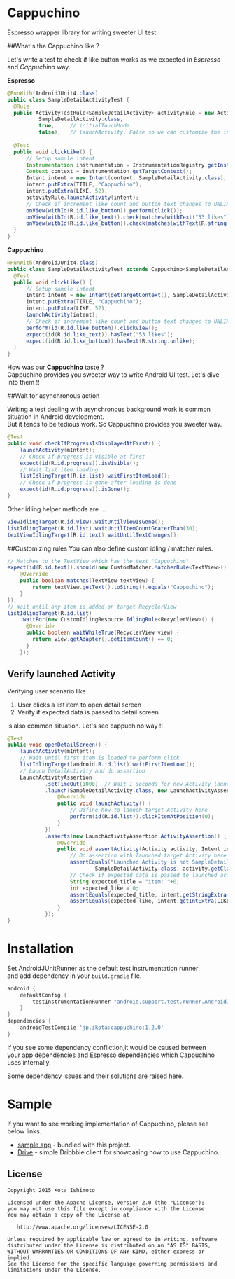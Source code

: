 Cappuchino
==========================

Espresso wrapper library for writing sweeter UI test.


##What's the Cappuchino like ?

Let's write a test to check if like button works as we expected in *Espresso* and *Cappuchino* way.  

**Espresso**
```java
@RunWith(AndroidJUnit4.class)
public class SampleDetailActivityTest {
  @Rule
  public ActivityTestRule<SampleDetailActivity> activityRule = new ActivityTestRule<>(
          SampleDetailActivity.class,
          true,     // initialTouchMode
          false);   // launchActivity. False so we can customize the intent per test method
    
  @Test
  public void clickLike() {
      // Setup sample intent
      Instrumentation instrumentation = InstrumentationRegistry.getInstrumentation();
      Context context = instrumentation.getTargetContext();
      Intent intent = new Intent(context, SampleDetailActivity.class);
      intent.putExtra(TITLE, "Cappuchino");
      intent.putExtra(LIKE, 52);
      activityRule.launchActivity(intent);
      // Check if increment like count and button text changes to UNLIKE
      onView(withId(R.id.like_button)).perform(click());
      onView(withId(R.id.like_text)).check(matches(withText("53 likes")));
      onView(withId(R.id.like_button)).check(matches(withText(R.string.unlike)));
  }
}
```

**Cappuchino**
```java
@RunWith(AndroidJUnit4.class)
public class SampleDetailActivityTest extends Cappuchino<SampleDetailActivity> {
  @Test
  public void clickLike() {
      // Setup sample intent
      Intent intent = new Intent(getTargetContext(), SampleDetailActivity.class);
      intent.putExtra(TITLE, "Cappuchino");
      intent.putExtra(LIKE, 52);
      launchActivity(intent);
      // Check if increment like count and button text changes to UNLIKE
      perform(id(R.id.like_button)).clickView();
      expect(id(R.id.like_text)).hasText("53 likes");
      expect(id(R.id.like_button)).hasText(R.string.unlike);
  }
}
```

How was our **Cappuchino** taste ?  
Cappuchino provides you sweeter way to write Android UI test. Let's dive into them !!

##Wait for asynchronous action

Writing a test dealing with asynchronous background work is common situation in Android development.  
But it tends to be tedious work. So Cappuchino provides you sweeter way.

```java
@Test
public void checkIfProgressIsDisplayedAtFirst() {
    launchActivity(mIntent);
    // Check if progress is visible at first
    expect(id(R.id.progress)).isVisible();
    // Wait list item loading
    listIdlingTarget(R.id.list).waitFirstItemLoad();
    // Check if progress is gone after loading is done
    expect(id(R.id.progress)).isGone();
}
```

Other idling helper methods are ...
```java
viewIdlingTarget(R.id.view).waitUntilViewIsGone();
listIdlingTarget(R.id.list).waitUntilItemCountGraterThan(30);
textViewIdlingTarget(R.id.text).waitUntilTextChanges();
```


##Customizing rules
You can also define custom idling / matcher rules.
```java
// Matches to the TextView which has the text "Cappuchino"
expect(id(R.id.text)).should(new CustomMatcher.MatcherRule<TextView>() {
    @Override
    public boolean matches(TextView textView) {
        return textView.getText().toString().equals("Cappuchino");
    }
});
// Wait until any item is added on target RecyclerView
listIdlingTarget(R.id.list)
    .waitFor(new CustomIdlingResource.IdlingRule<RecyclerView>() {
      @Override
      public boolean waitWhileTrue(RecyclerView view) {
        return view.getAdapter().getItemCount() == 0;
      }
    });
```

## Verify launched Activity

Verifying user scenario like

1. User clicks a list item to open detail screen
2. Verify if expected data is passed to detail screen

is also common situation. Let's see cappuchino way !!

```java
@Test
public void openDetailScreen() {
    launchActivity(mIntent);
    // Wait until first item is loaded to perform click
    listIdlingTarget(android.R.id.list).waitFirstItemLoad();
    // Laucn DetailActivity and do assertion
    LaunchActivityAssertion
            .setTimeOut(1000)  // Wait 1 seconds for new Activity launch
            .launch(SampleDetailActivity.class, new LaunchActivityAssertion.LaunchMethod() {
                @Override
                public void launchActivity() {
                    // Difine how to launch target Activity here
                    perform(id(R.id.list)).clickItemAtPosition(0);
                }
            })
            .asserts(new LaunchActivityAssertion.ActivityAssertion() {
                @Override
                public void assertActivity(Activity activity, Intent intent) {
                    // Do assertion with launched target Activity here
                    assertEquals("Launched Activity is not SampleDetailActivity",
                            SampleDetailActivity.class, activity.getClass());
                    // Check if expected data is passed to launched activity
                    String expected_title = "item: "+0;
                    int expected_like = 0;
                    assertEquals(expected_title, intent.getStringExtra(TITLE));
                    assertEquals(expected_like, intent.getIntExtra(LIKE, -1));
                }
            });
}
```

Installation
===
Set AndroidJUnitRunner as the default test instrumentation runner  
and add dependency in your `build.gradle` file.

```groovy
android {
    defaultConfig {
        testInstrumentationRunner "android.support.test.runner.AndroidJUnitRunner"
    }
}
dependencies {
    androidTestCompile 'jp.ikota:cappuchino:1.2.0'
}
```

If you see some dependency confliction,it would be caused between  
your app dependencies and Espresso dependencies which Cappuchino uses internally.

Some dependency issues and their solutions are raised [here](https://github.com/ishikota/Cappuchino/issues?utf8=%E2%9C%93&q=is%3Aclosed+label%3Adependency+).


Sample
===
If you want to see working implementation of Cappuchino, please see below links.

- [sample app](http://github.com/ishikota/Cappuchino/tree/master/app/src/androidTest/java/com/example/cappuchino) - bundled with this project.
- [Drive](http://github.com/ishikota/Drive) - simple Dribbble client for showcasing how to use Cappuchino.


License
-------

    Copyright 2015 Kota Ishimoto

    Licensed under the Apache License, Version 2.0 (the "License");
    you may not use this file except in compliance with the License.
    You may obtain a copy of the License at

       http://www.apache.org/licenses/LICENSE-2.0

    Unless required by applicable law or agreed to in writing, software
    distributed under the License is distributed on an "AS IS" BASIS,
    WITHOUT WARRANTIES OR CONDITIONS OF ANY KIND, either express or implied.
    See the License for the specific language governing permissions and
    limitations under the License.
